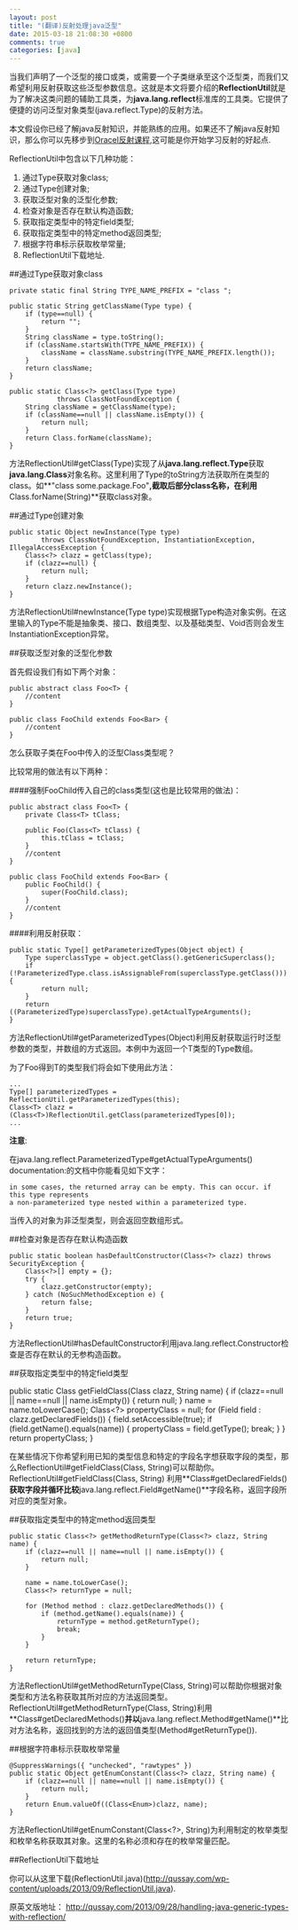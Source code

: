 ```yaml
---
layout: post
title: "(翻译)反射处理java泛型"
date: 2015-03-18 21:08:30 +0800
comments: true
categories: [java]
---
```



当我们声明了一个泛型的接口或类，或需要一个子类继承至这个泛型类，而我们又希望利用反射获取这些泛型参数信息。这就是本文将要介绍的**ReflectionUtil**就是为了解决这类问题的辅助工具类，为**java.lang.reflect**标准库的工具类。它提供了便捷的访问泛型对象类型(java.reflect.Type)的反射方法。

本文假设你已经了解java反射知识，并能熟练的应用。如果还不了解java反射知识，那么你可以先移步到[Oracel反射课程](http://docs.oracle.com/javase/tutorial/reflect),这可能是你开始学习反射的好起点.

ReflectionUtil中包含以下几种功能：

1. 通过Type获取对象class;
2. 通过Type创建对象;
3. 获取泛型对象的泛型化参数;
4. 检查对象是否存在默认构造函数;
5. 获取指定类型中的特定field类型;
6. 获取指定类型中的特定method返回类型;
7. 根据字符串标示获取枚举常量;
8. ReflectionUtil下载地址.

##通过Type获取对象class


	private static final String TYPE_NAME_PREFIX = "class ";
	 
	public static String getClassName(Type type) {
	    if (type==null) {
	        return "";
	    }
	    String className = type.toString();
	    if (className.startsWith(TYPE_NAME_PREFIX)) {
	        className = className.substring(TYPE_NAME_PREFIX.length());
	    }
	    return className;
	}
	 
	public static Class<?> getClass(Type type) 
	            throws ClassNotFoundException {
	    String className = getClassName(type);
	    if (className==null || className.isEmpty()) {
	        return null;
	    }
	    return Class.forName(className);
	}


方法ReflectionUtil#getClass(Type)实现了从**java.lang.reflect.Type**获取**java.lang.Class**对象名称。这里利用了Type的toString方法获取所在类型的class。如**"class some.package.Foo"**,截取后部分class名称，在利用**Class.forName(String)**获取class对象。


##通过Type创建对象


	public static Object newInstance(Type type) 
	        throws ClassNotFoundException, InstantiationException, IllegalAccessException {
	    Class<?> clazz = getClass(type);
	    if (clazz==null) {
	        return null;
	    }
	    return clazz.newInstance();
	}


方法ReflectionUtil#newInstance(Type type)实现根据Type构造对象实例。在这里输入的Type不能是抽象类、接口、数组类型、以及基础类型、Void否则会发生InstantiationException异常。


##获取泛型对象的泛型化参数

首先假设我们有如下两个对象：


	public abstract class Foo<T> {
	    //content
	}

	public class FooChild extends Foo<Bar> {
	    //content
	} 



怎么获取子类在Foo中传入的泛型Class<T>类型呢？

比较常用的做法有以下两种：

####强制FooChild传入自己的class类型(这也是比较常用的做法)：


	public abstract class Foo<T> {
	    private Class<T> tClass;    

	    public Foo(Class<T> tClass) {
	        this.tClass = tClass;
	    }
	    //content
	}

	public class FooChild extends Foo<Bar> {
	    public FooChild() {
	        super(FooChild.class);
	    }
	    //content
	} 


####利用反射获取：


	public static Type[] getParameterizedTypes(Object object) {
	    Type superclassType = object.getClass().getGenericSuperclass();
	    if (!ParameterizedType.class.isAssignableFrom(superclassType.getClass())) {
	        return null;
	    }
	    return ((ParameterizedType)superclassType).getActualTypeArguments();
	}


方法ReflectionUtil#getParameterizedTypes(Object)利用反射获取运行时泛型参数的类型，并数组的方式返回。本例中为返回一个T类型的Type数组。

为了Foo得到T的类型我们将会如下使用此方法：


	...
	Type[] parameterizedTypes = ReflectionUtil.getParameterizedTypes(this);
	Class<T> clazz = (Class<T>)ReflectionUtil.getClass(parameterizedTypes[0]);
	...


**注意**:

在java.lang.reflect.ParameterizedType#getActualTypeArguments() documentation:的文档中你能看见如下文字：


	in some cases, the returned array can be empty. This can occur. if this type represents 
	a non-parameterized type nested within a parameterized type.


当传入的对象为非泛型类型，则会返回空数组形式。


##检查对象是否存在默认构造函数


	public static boolean hasDefaultConstructor(Class<?> clazz) throws SecurityException {
	    Class<?>[] empty = {};
	    try {
	        clazz.getConstructor(empty);
	    } catch (NoSuchMethodException e) {
	        return false;
	    }
	    return true;
	}


方法ReflectionUtil#hasDefaultConstructor利用java.lang.reflect.Constructor检查是否存在默认的无参构造函数。

##获取指定类型中的特定field类型


public static Class<?> getFieldClass(Class<?> clazz, String name) {
    if (clazz==null || name==null || name.isEmpty()) {
        return null;
    }
    name = name.toLowerCase();
    Class<?> propertyClass = null;
    for (Field field : clazz.getDeclaredFields()) {
        field.setAccessible(true);
        if (field.getName().equals(name)) {
            propertyClass = field.getType();
            break;
        }
    }
    return propertyClass;
}


在某些情况下你希望利用已知的类型信息和特定的字段名字想获取字段的类型，那么ReflectionUtil#getFieldClass(Class<?>, String)可以帮助你。ReflectionUtil#getFieldClass(Class<?>, String) 利用**Class#getDeclaredFields()**获取字段并循环比较**java.lang.reflect.Field#getName()**字段名称，返回字段所对应的类型对象。

##获取指定类型中的特定method返回类型


	public static Class<?> getMethodReturnType(Class<?> clazz, String name) {
	    if (clazz==null || name==null || name.isEmpty()) {
	        return null;
	    }   
	 
	    name = name.toLowerCase();
	    Class<?> returnType = null;
	         
	    for (Method method : clazz.getDeclaredMethods()) {
	        if (method.getName().equals(name)) {
	            returnType = method.getReturnType();
	            break;
	        }
	    }
	         
	    return returnType;
	}


方法ReflectionUtil#getMethodReturnType(Class<?>, String)可以帮助你根据对象类型和方法名称获取其所对应的方法返回类型。ReflectionUtil#getMethodReturnType(Class<?>, String)利用**Class#getDeclaredMethods()**并以**java.lang.reflect.Method#getName()**比对方法名称，返回找到的方法的返回值类型(Method#getReturnType()).


##根据字符串标示获取枚举常量


	@SuppressWarnings({ "unchecked", "rawtypes" })
	public static Object getEnumConstant(Class<?> clazz, String name) {
	    if (clazz==null || name==null || name.isEmpty()) {
	        return null;
	    }
	    return Enum.valueOf((Class<Enum>)clazz, name);
	}


方法ReflectionUtil#getEnumConstant(Class<?>, String)为利用制定的枚举类型和枚举名称获取其对象。这里的名称必须和存在的枚举常量匹配。

##ReflectionUtil下载地址

你可以从这里下载(ReflectionUtil.java)(http://qussay.com/wp-content/uploads/2013/09/ReflectionUtil.java).

原英文版地址： http://qussay.com/2013/09/28/handling-java-generic-types-with-reflection/
